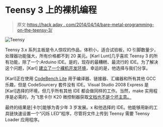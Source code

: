 # Teensy 3 上的裸机编程

> 原文:[https://hack aday . com/2014/04/14/bare-metal-programming-on-the-teensy-3/](https://hackaday.com/2014/04/14/bare-metal-programming-on-the-teensy-3/)

![Teensy](../Images/4e527e112f49bec36054d865c01f4efe.png)

Teensy 3.x 系列主板是令人惊叹的作品，体积小，适合试验板，IO 引脚数量少，处理器功能强大，所有价格都不到 20 美元。[Karl Lunt]几乎喜欢 Teensy 3 的所有功能，除了一个:Arduino IDE。是的，现存的最糟糕、最流行的 IDE。为了解决这个问题，[Karl] [建立了一个裸机开发环境](http://www.seanet.com/~karllunt/bareteensy31.html)，幸运的是，他选择与我们分享。

[Karl]正在使用 [CodeBench Lite](http://www.mentor.com/embedded-software/sourcery-tools/sourcery-codebench/overview/) 用于编译器、链接器、汇编器和所有其他 GCC 乐趣，但是 CodeSourcery 套件没有 IDE。Visual Studio 2008 Express 是[Karl]选择的环境，但几乎所有其他 IDE 都会做同样的工作。当然，make 实用程序是必需的，为飞思卡尔 K20 微控制器获取[文档也不是个坏主意。](http://www.freescale.com/webapp/sps/site/prod_summary.jsp?code=TWR-K20D50M&fpsp=1&tab=Design_Tools_Tab#)

最终的结果是[卡尔]能够为青少年 3 岁发展。x 和他选择的 IDE。他能够用新的工具链快速设置一个“闪烁 LED”程序，尽管将文件上传到 Teensy 需要 Teensy Loader 应用程序。